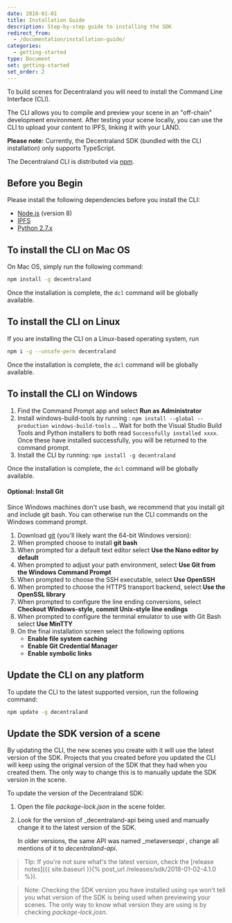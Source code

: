 ```yaml
---
date: 2018-01-01
title: Installation Guide
description: Step-by-step guide to installing the SDK
redirect_from:
  - /documentation/installation-guide/
categories:
  - getting-started
type: Document
set: getting-started
set_order: 2
---
```


To build scenes for Decentraland you will need to install the Command Line Interface (CLI).

The CLI allows you to compile and preview your scene in an "off-chain" development environment. After testing your scene locally, you can use the CLI to upload your content to IPFS, linking it with your LAND.

**Please note:** Currently, the Decentraland SDK (bundled with the CLI installation) only supports TypeScript.

The Decentraland CLI is distributed via [npm](https://www.npmjs.com/get-npm?utm_source=house&utm_medium=homepage&utm_campaign=free%20orgs&utm_term=Install%20npm).

## Before you Begin

Please install the following dependencies before you install the CLI:

- [Node.js](https://github.com/decentraland/cli#nodejs-installation) (version 8)
- [IPFS](https://dist.ipfs.io/#go-ipfs)
- [Python 2.7.x](https://www.python.org/downloads/)

## To install the CLI on Mac OS

On Mac OS, simply run the following command:

```bash
npm install -g decentraland
```

Once the installation is complete, the `dcl` command will be globally available.

## To install the CLI on Linux

If you are installing the CLI on a Linux-based operating system, run

```bash
npm i -g --unsafe-perm decentraland
```

Once the installation is complete, the `dcl` command will be globally available.

## To install the CLI on Windows

1.  Find the Command Prompt app and select **Run as Administrator**
2.  Install windows-build-tools by running :
    `npm install --global --production windows-build-tools`
    ... Wait for both the Visual Studio Build Tools and Python installers to both read `Successfully installed xxxx`. Once these have installed successfully, you will be returned to the command prompt.
3.  Install the CLI by running:
    `npm install -g decentraland`

Once the installation is complete, the `dcl` command will be globally available.

#### Optional: Install Git

Since Windows machines don't use bash, we recommend that you install git and include git bash. You can otherwise run the CLI commands on the Windows command prompt.

1.  Download [git](https://git-scm.com/download/win) (you'll likely want the 64-bit Windows version):
2.  When prompted choose to install **git bash**
3.  When prompted for a default text editor select **Use the Nano editor by default**
4.  When prompted to adjust your path environment, select **Use Git from the Windows Command Prompt**
5.  When prompted to choose the SSH executable, select **Use OpenSSH**
6.  When prompted to choose the HTTPS transport backend, select **Use the OpenSSL library**
7.  When prompted to configure the line ending conversions, select **Checkout Windows-style, commit Unix-style line endings**
8.  When prompted to configure the terminal emulator to use with Git Bash select **Use MinTTY**
9.  On the final installation screen select the following options
    - **Enable file system caching**
    - **Enable Git Credential Manager**
    - **Enable symbolic links**

## Update the CLI on any platform

To update the CLI to the latest supported version, run the following command:

```bash
npm update -g decentraland
```

## Update the SDK version of a scene

By updating the CLI, the new scenes you create with it will use the latest version of the SDK. Projects that you created before you updated the CLI will keep using the original version of the SDK that they had when you created them. The only way to change this is to manually update the SDK version in the scene.

To update the version of the Decentraland SDK:

1.  Open the file _package-lock.json_ in the scene folder.
2.  Look for the version of \_decentraland-api being used and manually change it to the latest version of the SDK.

    In older versions, the same API was named \_metaverse*api* , change all mentions of it to _decentraland-api_.

> TIp: If you're not sure what's the latest version, check the [release notes]({{ site.baseurl }}{% post_url /releases/sdk/2018-01-02-4.1.0 %}).

> Note: Checking the SDK version you have installed using `npm` won't tell you what version of the SDK is being used when previewing your scenes. The only way to know what version they are using is by checking _package-lock.josn_.
